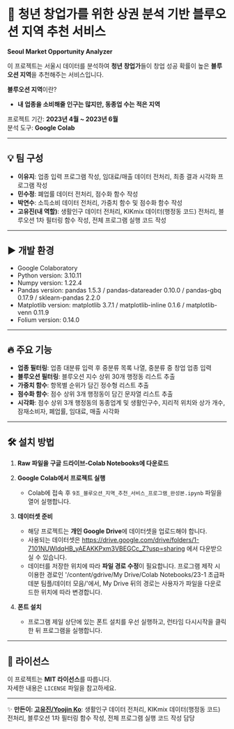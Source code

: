 # 🌟 청년 창업가를 위한 상권 분석 기반 블루오션 지역 추천 서비스  
**Seoul Market Opportunity Analyzer**  

이 프로젝트는 서울시 데이터를 분석하여 **청년 창업가**들이 창업 성공 확률이 높은 **블루오션 지역**을 추천해주는 서비스입니다.  

**블루오션 지역**이란?  
- **내 업종을 소비해줄 인구는 많지만, 동종업 수는 적은 지역**  

프로젝트 기간: **2023년 4월 ~ 2023년 6월**  
분석 도구: **Google Colab**  

---

## 💡 팀 구성
- **이유지**: 업종 입력 프로그램 작성, 임대료/매출 데이터 전처리, 최종 결과 시각화 프로그램 작성
- **민수정**: 폐업률 데이터 전처리, 점수화 함수 작성
- **박연수**: 소득소비 데이터 전처리, 가중치 함수 및 점수화 함수 작성
- **고유진(내 역할)**: 생활인구 데이터 전처리, KIKmix 데이터(행정동 코드) 전처리, 블루오션 1차 필터링 함수 작성, 전체 프로그램 실행 코드 작성

---

## ▶ 개발 환경
- Google Colaboratory 
- Python version: 3.10.11
- Numpy version: 1.22.4
- Pandas version: pandas 1.5.3 / pandas-datareader 0.10.0 / pandas-gbq 0.17.9 / sklearn-pandas 2.2.0
- Matplotlib version: matplotlib 3.7.1 / matplotlib-inline 0.1.6 / matplotlib-venn 0.11.9
- Folium version: 0.14.0

---

## 🔥 주요 기능  

- **업종 필터링**: 업종 대분류 입력 후 중분류 목록 나열, 중분류 중 창업 업종 입력
- **블루오션 필터링**: 블루오션 지수 상위 30개 행정동 리스트 추출
- **가중치 함수**: 항목별 순위가 담긴 정수형 리스트 추출
- **점수화 함수**: 점수 상위 3개 행정동이 담긴 문자열 리스트 추출
- **시각화**: 점수 상위 3개 행정동의 동종업계 및 생활인구수, 지리적 위치와 상가 개수, 잠재소비자, 폐업률, 임대료, 매출 시각화


---

## 🛠️ 설치 방법  

1. **Raw 파일을 구글 드라이브-Colab Notebooks에 다운로드**  

2. **Google Colab에서 프로젝트 실행**  
    - Colab에 접속 후 `9조_블루오션_지역_추천_서비스_프로그램_완성본.ipynb` 파일을 열어 실행합니다.

3. **데이터셋 준비**  
    - 해당 프로젝트는 **개인 Google Drive**에 데이터셋을 업로드해야 합니다.
    - 사용되는 데이터셋은 https://drive.google.com/drive/folders/1-7101NUWIdqHB_yAEAKKPxm3VBEGCc_Z?usp=sharing 에서 다운받으실 수 있습니다.
    - 데이터를 저장한 위치에 따라 **파일 경로 수정**이 필요합니다. 프로그램 제작 시 이용한 경로인 '/content/gdrive/My Drive/Colab Notebooks/23-1 초급파데분 팀플/데이터 모음/'에서, My Drive 뒤의 경로는 사용자가 파일을 다운로드한 위치에 따라 변경합니다.

4. **폰트 설치**
    - 프로그램 제일 상단에 있는 폰트 설치를 우선 실행하고, 런타임 다시시작을 클릭한 뒤 프로그램을 실행합니다.

---


## 📄 라이선스  

이 프로젝트는 **MIT 라이선스**를 따릅니다.  
자세한 내용은 `LICENSE` 파일을 참고하세요.

---

✨ **만든이: [고유진/Yoojin Ko](https://github.com/yoojinko24)**: 생활인구 데이터 전처리, KIKmix 데이터(행정동 코드) 전처리, 블루오션 1차 필터링 함수 작성, 전체 프로그램 실행 코드 작성 담당

